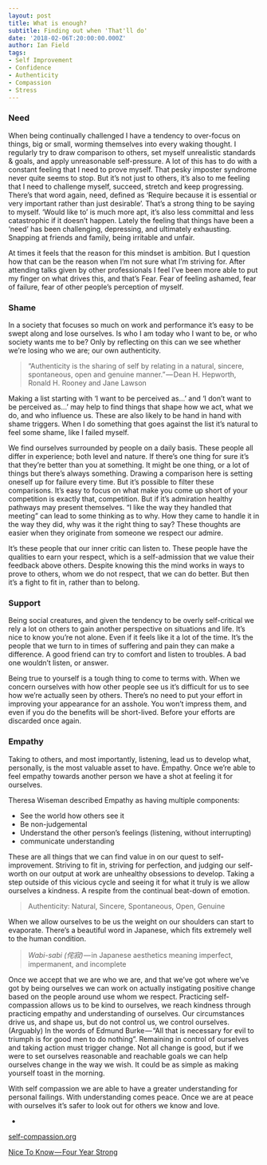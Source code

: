 ```yaml
---
layout: post
title: What is enough?
subtitle: Finding out when 'That'll do'
date: '2018-02-06T:20:00:00.000Z'
author: Ian Field
tags:
- Self Improvement
- Confidence
- Authenticity
- Compassion
- Stress
---
```

### Need
When being continually challenged I have a tendency to over-focus on things, big or small, worming themselves into every waking thought. I regularly try to draw comparison to others, set myself unrealistic standards & goals, and apply unreasonable self-pressure. A lot of this has to do with a constant feeling that I need to prove myself. That pesky imposter syndrome never quite seems to stop. But it’s not just to others, it’s also to me feeling that I need to challenge myself, succeed, stretch and keep progressing. There’s that word again, need, defined as ‘Require because it is essential or very important rather than just desirable’. That’s a strong thing to be saying to myself. ‘Would like to’ is much more apt, it’s also less committal and less catastrophic if it doesn’t happen. Lately the feeling that things have been a ‘need’ has been challenging, depressing, and ultimately exhausting. Snapping at friends and family, being irritable and unfair.

At times it feels that the reason for this mindset is ambition. But I question how that can be the reason when I’m not sure what I’m striving for. After attending talks given by other professionals I feel I’ve been more able to put my finger on what drives this, and that’s Fear. Fear of feeling ashamed, fear of failure, fear of other people’s perception of myself.

### Shame
In a society that focuses so much on work and performance it’s easy to be swept along and lose ourselves. Is who I am today who I want to be, or who society wants me to be? Only by reflecting on this can we see whether we’re losing who we are; our own authenticity.

> “Authenticity is the sharing of self by relating in a natural, sincere, spontaneous, open and genuine manner.” — Dean H. Hepworth, Ronald H. Rooney and Jane Lawson

Making a list starting with ‘I want to be perceived as…’ and ‘I don’t want to be perceived as…’ may help to find things that shape how we act, what we do, and who influence us. These are also likely to be hand in hand with shame triggers. When I do something that goes against the list it’s natural to feel some shame, like I failed myself.

We find ourselves surrounded by people on a daily basis. These people all differ in experience; both level and nature. If there’s one thing for sure it’s that they’re better than you at something. It might be one thing, or a lot of things but there’s always something. Drawing a comparison here is setting oneself up for failure every time. But it’s possible to filter these comparisons. It’s easy to focus on what make you come up short of your competition is exactly that, competition. But if it’s admiration healthy pathways may present themselves. “I like the way they handled that meeting” can lead to some thinking as to why. How they came to handle it in the way they did, why was it the right thing to say? These thoughts are easier when they originate from someone we respect our admire.

It’s these people that our inner critic can listen to. These people have the qualities to earn your respect, which is a self-admission that we value their feedback above others. Despite knowing this the mind works in ways to prove to others, whom we do not respect, that we can do better. But then it’s a fight to fit in, rather than to belong.

### Support
Being social creatures, and given the tendency to be overly self-critical we rely a lot on others to gain another perspective on situations and life. It’s nice to know you’re not alone. Even if it feels like it a lot of the time. It’s the people that we turn to in times of suffering and pain they can make a difference. A good friend can try to comfort and listen to troubles. A bad one wouldn’t listen, or answer.

Being true to yourself is a tough thing to come to terms with. When we concern ourselves with how other people see us it’s difficult for us to see how we’re actually seen by others. There’s no need to put your effort in improving your appearance for an asshole. You won’t impress them, and even if you do the benefits will be short-lived. Before your efforts are discarded once again.

### Empathy
Taking to others, and most importantly, listening, lead us to develop what, personally, is the most valuable asset to have. Empathy. Once we’re able to feel empathy towards another person we have a shot at feeling it for ourselves.

Theresa Wiseman described Empathy as having multiple components:
- See the world how others see it
- ‎Be non-judgemental
- ‎Understand the other person’s feelings (listening, without interrupting)
- ‎communicate understanding

These are all things that we can find value in on our quest to self-improvement. Striving to fit in, striving for perfection, and judging our self-worth on our output at work are unhealthy obsessions to develop. Taking a step outside of this vicious cycle and seeing it for what it truly is we allow ourselves a kindness. A respite from the continual beat-down of emotion.

> Authenticity: Natural, Sincere, Spontaneous, Open, Genuine

When we allow ourselves to be us the weight on our shoulders can start to evaporate. There’s a beautiful word in Japanese, which fits extremely well to the human condition.

> _Wabi-sabi (侘寂)_ — in Japanese aesthetics meaning imperfect, impermanent, and incomplete

Once we accept that we are who we are, and that we’ve got where we’ve got by being ourselves we can work on actually instigating positive change based on the people around use whom we respect. Practicing self-compassion allows us to be kind to ourselves, we reach kindness through practicing empathy and understanding of ourselves. Our circumstances drive us, and shape us, but do not control us, we control ourselves. (Arguably) In the words of Edmund Burke — “All that is necessary for evil to triumph is for good men to do nothing”. Remaining in control of ourselves and taking action must trigger change. Not all change is good, but if we were to set ourselves reasonable and reachable goals we can help ourselves change in the way we wish. It could be as simple as making yourself toast in the morning.

With self compassion we are able to have a greater understanding for personal failings. With understanding comes peace. Once we are at peace with ourselves it’s safer to look out for others we know and love.

-

[self-compassion.org](http://self-compassion.org/)

[Nice To Know — Four Year Strong](https://open.spotify.com/track/2RETwIu8jFWKio91S9ApxO?si=ODNIxl-BTlepno1B1j3yMA)
